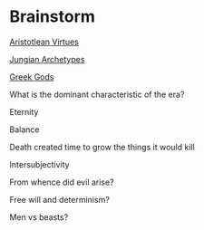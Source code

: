 # Brainstorm

[Aristotlean Virtues](Brainstorm%2029f2d0850f064e68a1e91477a21e7699/Aristotlean%20Virtues%200490b0bd6b0a432886aacdbedb2d0fb3.md)

[Jungian Archetypes](Brainstorm%2029f2d0850f064e68a1e91477a21e7699/Jungian%20Archetypes%20de96b1292ac04141a3e6d27da80c18e0.md)

[Greek Gods](Brainstorm%2029f2d0850f064e68a1e91477a21e7699/Greek%20Gods%2025607fb787314051b0e0a1e4fbbb5fc9.md)

What is the dominant characteristic of the era?

Eternity

Balance

Death created time to grow the things it would kill

Intersubjectivity

From whence did evil arise?

Free will and determinism?

Men vs beasts?